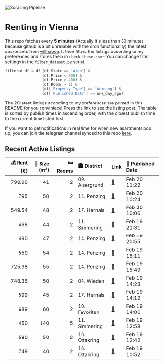 ![Scraping Pipeline](https://github.com/AthomsG/renting-in-vienna/actions/workflows/run_pipeline.yml/badge.svg)


# Renting in Vienna

This repo fetches every **5 minutes** (Actually it's less than 30 minutes because github is a bit unreliable with the cron functionality) the latest apartments from [willhaben](https://www.willhaben.at/).
It then filters the listings according to my preferences and stores them in `check_these.csv` - You can change filter settings in the `filter_dataset.py` script.

```python
filtered_df = df[(df.State == 'Wien') & 
                 (df.Price < 800) &
                 (df.Price > 400) &
                 (df.Rooms > 1) &
                 (df['Property Type'] == 'Wohnung') &
                 (df['Published Date'] >= one_day_ago)]
```

The 20 latest listings according to my preferences are printed in this README for you conviniece! Press the link to see the listing post.
The table is sorted by publish times in ascending order, with the closest publish time to the current time listed first.

If you want to get notifications in real time for when new apartments pop up, you can join the telegram channel synced to this repo [here](https://t.me/+1HPAYOf5BSsyNTlk).

## Recent Active Listings

|   💰 Rent (€) |   📏 Size (m²) |   🛏️ Rooms | 🏙️ District    | Link                                                                                                                                                                                                                                                                                                                      | 📅 Published Date   |
|-------------:|--------------:|-----------:|:---------------|:--------------------------------------------------------------------------------------------------------------------------------------------------------------------------------------------------------------------------------------------------------------------------------------------------------------------------|:-------------------|
|       799.98 |            41 |          2 | 09. Alsergrund | [🔗](https://www.willhaben.at/iad/immobilien/d/mietwohnungen/wien/wien-1090-alsergrund/studentenhit:-2-zimmer-wohnung-mit-kfz-stellplatz-und-perfekter-infrastruktur---n%C3%A4he-spittelau-/-nu%C3%9Fdorferstra%C3%9Fe-u6-%28besichtigungen-erst-ab-23.1-m%C3%B6glich%29-988402127/)                                       | Feb 20, 11:22      |
|       795    |            50 |          2 | 14. Penzing    | [🔗](https://www.willhaben.at/iad/immobilien/d/mietwohnungen/wien/wien-1140-penzing/smart-living:-gem%C3%BCtliche-2-zimmerwohnung-1829490532/)                                                                                                                                                                             | Feb 20, 10:24      |
|       549.54 |            48 |          2 | 17. Hernals    | [🔗](https://www.willhaben.at/iad/immobilien/d/mietwohnungen/wien/wien-1170-hernals/helle-2-zimmer-wohnung-mit-balkon-im-herzen-von-hernals-793829602/)                                                                                                                                                                    | Feb 20, 10:06      |
|       468    |            44 |          2 | 11. Simmering  | [🔗](https://www.willhaben.at/iad/immobilien/d/mietwohnungen/wien/wien-1110-simmering/44m2-nur-mit-vormerkschein-bis-31.12.2024-direktvergabe-n%C3%A4he-u3-enkplatz-998600540/)                                                                                                                                            | Feb 19, 21:31      |
|       490    |            47 |          2 | 14. Penzing    | [🔗](https://www.willhaben.at/iad/immobilien/d/mietwohnungen/wien/wien-1140-penzing/gemeindewohnung-1140-wien-sch%C3%B6nbrunn-n%C3%A4he---direktvergabe-1684316896/)                                                                                                                                                       | Feb 19, 20:55      |
|       550    |            54 |          2 | 14. Penzing    | [🔗](https://www.willhaben.at/iad/immobilien/d/mietwohnungen/wien/wien-1140-penzing/%28reserviert%29-2-zimmer-wohnung-im-altbau-1649124945/)                                                                                                                                                                               | Feb 19, 18:11      |
|       725.98 |            55 |          2 | 14. Penzing    | [🔗](https://www.willhaben.at/iad/immobilien/d/mietwohnungen/wien/wien-1140-penzing/ruhige-2-zimmer-wohnung-mit-balkon%21-2142797932/)                                                                                                                                                                                     | Feb 19, 15:49      |
|       748.36 |            50 |          2 | 04. Wieden     | [🔗](https://www.willhaben.at/iad/immobilien/d/mietwohnungen/wien/wien-1040-wieden/n%C3%A4he-st.-elisabeth-platz-kleine-2-zimmer-wohnung-f%C3%BCr-jungebliebene-1205570002/)                                                                                                                                               | Feb 19, 14:23      |
|       599    |            45 |          2 | 17. Hernals    | [🔗](https://www.willhaben.at/iad/immobilien/d/mietwohnungen/wien/wien-1170-hernals/provisionsfrei-&-unbefristet%21-ruhige-wohnung-in-zentraler-lage-1381275211/)                                                                                                                                                          | Feb 19, 14:12      |
|       689    |            60 |          2 | 10. Favoriten  | [🔗](https://www.willhaben.at/iad/immobilien/d/mietwohnungen/wien/wien-1100-favoriten/provisionsfrei-&-unbefristet%21-ruhige-wohnung-beim-neuen-landgut-1524927764/)                                                                                                                                                       | Feb 19, 14:06      |
|       450    |           140 |          5 | 11. Simmering  | [🔗](https://www.willhaben.at/iad/immobilien/d/mietwohnungen/wien/wien-1110-simmering/ein-helles-zimmer-mit-direktem-terrassenzugang-in-7-zimmer-studenten-wohngemeinschaft-mit-5-schlafzimmern-22-m%C2%B2-terrasse-f%C3%BCr-studentinnen-wg-geeignet-%281-k%C3%BCche-2-badezimmer-und-2-wcs%29-ab-1.-april-2-1746791727/) | Feb 19, 12:58      |
|       580    |            50 |          2 | 16. Ottakring  | [🔗](https://www.willhaben.at/iad/immobilien/d/mietwohnungen/wien/wien-1160-ottakring/2-zimmer-im-stilaltbau-992635862/)                                                                                                                                                                                                   | Feb 19, 12:42      |
|       749    |            40 |          2 | 16. Ottakring  | [🔗](https://www.willhaben.at/iad/immobilien/d/mietwohnungen/wien/wien-1160-ottakring/%2Aprovisionsfrei%2A-2-zimmer-wohnung-wilhelminenstra%C3%9Fe-41-867124760/)                                                                                                                                                          | Feb 19, 10:52      |
